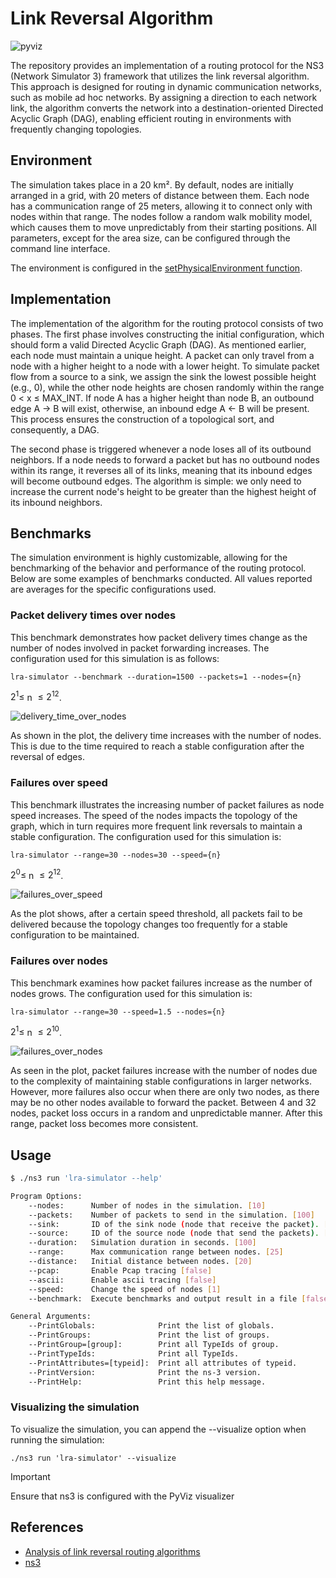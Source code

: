 # Link Reversal Algorithm

![pyviz](docs/pyviz.png)

The repository provides an implementation of a routing protocol for the NS3 (Network Simulator 3) framework that utilizes the link reversal algorithm. This approach is designed for routing in dynamic communication networks, such as mobile ad hoc networks. By assigning a direction to each network link, the algorithm converts the network into a destination-oriented Directed Acyclic Graph (DAG), enabling efficient routing in environments with frequently changing topologies.

## Environment

The simulation takes place in a 20 km². By default, nodes are initially arranged in a grid, with 20 meters of distance between them. Each node has a communication range of 25 meters, allowing it to connect only with nodes within that range. The nodes follow a random walk mobility model, which causes them to move unpredictably from their starting positions. All parameters, except for the area size, can be configured through the command line interface.

The environment is configured in the [setPhysicalEnvironment function](src/simulation-helper.cc#L32).

## Implementation

The implementation of the algorithm for the routing protocol consists of two phases. The first phase involves constructing the initial configuration, which should form a valid Directed Acyclic Graph (DAG). As mentioned earlier, each node must maintain a unique height. A packet can only travel from a node with a higher height to a node with a lower height. To simulate packet flow from a source to a sink, we assign the sink the lowest possible height (e.g., 0), while the other node heights are chosen randomly within the range 0 $<$ x $\leq$ MAX_INT. If node A has a higher height than node B, an outbound edge A $\rightarrow$ B will exist, otherwise, an inbound edge A $\leftarrow$ B will be present. This process ensures the construction of a topological sort, and consequently, a DAG.

The second phase is triggered whenever a node loses all of its outbound neighbors. If a node needs to forward a packet but has no outbound nodes within its range, it reverses all of its links, meaning that its inbound edges will become outbound edges. The algorithm is simple: we only need to increase the current node's height to be greater than the highest height of its inbound neighbors.

## Benchmarks

The simulation environment is highly customizable, allowing for the benchmarking of the behavior and performance of the routing protocol. Below are some examples of benchmarks conducted. All values reported are averages for the specific configurations used.

### Packet delivery times over nodes

This benchmark demonstrates how packet delivery times change as the number of nodes involved in packet forwarding increases. The configuration used for this simulation is as follows:

```
lra-simulator --benchmark --duration=1500 --packets=1 --nodes={n}
```

$2^1 \leq$ n $\leq 2^{12}$.

![delivery_time_over_nodes](docs/delivery_time.png)

As shown in the plot, the delivery time increases with the number of nodes. This is due to the time required to reach a stable configuration after the reversal of edges.   

### Failures over speed

This benchmark illustrates the increasing number of packet failures as node speed increases. The speed of the nodes impacts the topology of the graph, which in turn requires more frequent link reversals to maintain a stable configuration. The configuration used for this simulation is:

```
lra-simulator --range=30 --nodes=30 --speed={n}
```

$2^0 \leq$ n $\leq 2^{12}$.


![failures_over_speed](docs/failures_over_speed.png)

As the plot shows, after a certain speed threshold, all packets fail to be delivered because the topology changes too frequently for a stable configuration to be maintained.

### Failures over nodes

This benchmark examines how packet failures increase as the number of nodes grows. The configuration used for this simulation is:

```
lra-simulator --range=30 --speed=1.5 --nodes={n}
```

$2^1 \leq$ n $\leq 2^{10}$.

![failures_over_nodes](docs/failures_over_nodes.png)

As seen in the plot, packet failures increase with the number of nodes due to the complexity of maintaining stable configurations in larger networks. However, more failures also occur when there are only two nodes, as there may be no other nodes available to forward the packet. Between 4 and 32 nodes, packet loss occurs in a random and unpredictable manner. After this range, packet loss becomes more consistent.

## Usage

```bash
$ ./ns3 run 'lra-simulator --help'

Program Options:
    --nodes:      Number of nodes in the simulation. [10]
    --packets:    Number of packets to send in the simulation. [100]
    --sink:       ID of the sink node (node that receive the packet). [0]
    --source:     ID of the source node (node that send the packets). [0]
    --duration:   Simulation duration in seconds. [100]
    --range:      Max communication range between nodes. [25]
    --distance:   Initial distance between nodes. [20]
    --pcap:       Enable Pcap tracing [false]
    --ascii:      Enable ascii tracing [false]
    --speed:      Change the speed of nodes [1]
    --benchmark:  Execute benchmarks and output result in a file [false]

General Arguments:
    --PrintGlobals:              Print the list of globals.
    --PrintGroups:               Print the list of groups.
    --PrintGroup=[group]:        Print all TypeIds of group.
    --PrintTypeIds:              Print all TypeIds.
    --PrintAttributes=[typeid]:  Print all attributes of typeid.
    --PrintVersion:              Print the ns-3 version.
    --PrintHelp:                 Print this help message.
```

### Visualizing the simulation

To visualize the simulation, you can append the --visualize option when running the simulation:

```
./ns3 run 'lra-simulator' --visualize
```

> [!IMPORTANT]  
> Ensure that ns3 is configured with the PyViz visualizer



## References

- [Analysis of link reversal routing algorithms](https://www.ece.iastate.edu/snt/files/2015/10/sicomp05.pdf)
- [ns3](https://www.nsnam.org/documentation/)